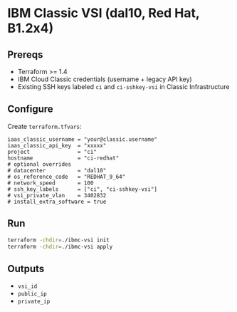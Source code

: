 # IBM Classic VSI (dal10, Red Hat, B1.2x4)

## Prereqs
- Terraform >= 1.4
- IBM Cloud Classic credentials (username + legacy API key)
- Existing SSH keys labeled `ci` and `ci-sshkey-vsi` in Classic Infrastructure

## Configure
Create `terraform.tfvars`:

```hcl
iaas_classic_username = "your@classic.username"
iaas_classic_api_key  = "xxxxx"
project               = "ci"
hostname              = "ci-redhat"
# optional overrides
# datacenter          = "dal10"
# os_reference_code   = "REDHAT_9_64"
# network_speed       = 100
# ssh_key_labels      = ["ci", "ci-sshkey-vsi"]
# vsi_private_vlan    = 3402832
# install_extra_software = true
```

## Run
```bash
terraform -chdir=./ibmc-vsi init
terraform -chdir=./ibmc-vsi apply
```

## Outputs
- `vsi_id`
- `public_ip`
- `private_ip`
